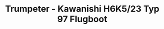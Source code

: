 ---
layout: product
title: "Trumpeter - Kawanishi H6K5/23 Typ 97 Flugboot"
price: "1200" 
desc: "N/A"
img_path: "/assets/img/TRU01322.webp"
brand: "N/A"
available: false
special_offer: false
new: false
soon: false
cat: "010000"
subcat: "013400"
subsubcat: "0N/A"
sifra: "TRU01322"
popular: false
spec: false
---